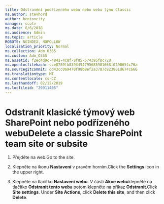 ```yaml
---
title: Odstranění podřízeného webu nebo webu týmu Classic
ms.author: stevhord
author: bentoncity
manager: scotv
ms.date: 8/6/2018
ms.audience: Admin
ms.topic: article
ROBOTS: NOINDEX, NOFOLLOW
localization_priority: Normal
ms.collection: Adm_O365
ms.custom: Adm_O365
ms.assetid: f2ec4d9c-4841-4c8f-8f85-574395f8c728
ms.openlocfilehash: cce8789fb8393494795685981668f0290654c76a
ms.sourcegitcommit: dd43cc0a9470f98b8ef2a3787c823801d674c666
ms.translationtype: MT
ms.contentlocale: cs-CZ
ms.lasthandoff: 02/12/2019
ms.locfileid: "29911405"
---
```

# <a name="delete-a-classic-sharepoint-team-site-or-subsite"></a><span data-ttu-id="0c24a-102">Odstranit klasické týmový web SharePoint nebo podřízeného webu</span><span class="sxs-lookup"><span data-stu-id="0c24a-102">Delete a classic SharePoint team site or subsite</span></span>

1. <span data-ttu-id="0c24a-103">Přejděte na web.</span><span class="sxs-lookup"><span data-stu-id="0c24a-103">Go to the site.</span></span>
    
2. <span data-ttu-id="0c24a-104">Klepněte na ikonu **Nastavení** v pravém horním.</span><span class="sxs-lookup"><span data-stu-id="0c24a-104">Click the **Settings** icon in the upper right.</span></span> 
    
3. <span data-ttu-id="0c24a-p101">Klepněte na tlačítko **Nastavení webu**. V části **Akce webu**klepněte na tlačítko **Odstranit tento web**a potom klepněte na příkaz **Odstranit**.</span><span class="sxs-lookup"><span data-stu-id="0c24a-p101">Click **Site settings**. Under **Site Actions**, click **Delete this site**, and then click **Delete**.</span></span>
    

